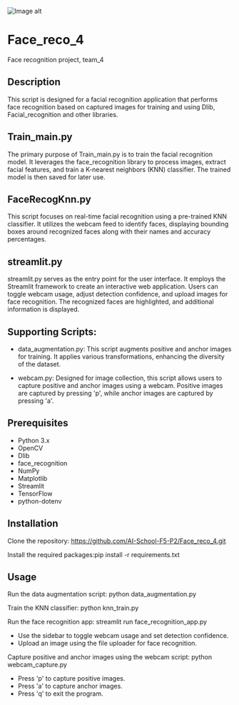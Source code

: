 ![Image alt]([https://github.com/AI-School-F5-P2/Data_Scientist_1/blob/main/images/banner.jpeg](https://github.com/Gala1812/Face_reco_4/blob/main/facial-recognition.jpg))

# Face_reco_4
Face recognition project, team_4


## Description

This script is designed for a facial recognition application that performs face recognition based on captured images for training and using Dlib, Facial_recognition and other libraries.

## Train_main.py

The primary purpose of Train_main.py is to train the facial recognition model. It leverages the face_recognition library to process images, extract facial features, and train a K-nearest neighbors (KNN) classifier. The trained model is then saved for later use.

## FaceRecogKnn.py

This script focuses on real-time facial recognition using a pre-trained KNN classifier. It utilizes the webcam feed to identify faces, displaying bounding boxes around recognized faces along with their names and accuracy percentages.

## streamlit.py

streamlit.py serves as the entry point for the user interface. It employs the Streamlit framework to create an interactive web application. Users can toggle webcam usage, adjust detection confidence, and upload images for face recognition. The recognized faces are highlighted, and additional information is displayed.

## Supporting Scripts:

- data_augmentation.py: This script augments positive and anchor images for training. It applies various transformations, enhancing the diversity of the dataset.

- webcam.py: Designed for image collection, this script allows users to capture positive and anchor images using a webcam. Positive images are captured by pressing 'p', while anchor images are captured by pressing 'a'.

## Prerequisites

- Python 3.x
- OpenCV
- Dlib
- face_recognition
- NumPy
- Matplotlib
- Streamlit
- TensorFlow
- python-dotenv

## Installation

Clone the repository: https://github.com/AI-School-F5-P2/Face_reco_4.git

Install the required packages:pip install -r requirements.txt

## Usage

Run the data augmentation script: python data_augmentation.py

Train the KNN classifier: python knn_train.py

Run the face recognition app: streamlit run face_recognition_app.py
- Use the sidebar to toggle webcam usage and set detection confidence.
- Upload an image using the file uploader for face recognition.

Capture positive and anchor images using the webcam script: python webcam_capture.py
- Press 'p' to capture positive images.
- Press 'a' to capture anchor images.
- Press 'q' to exit the program.
